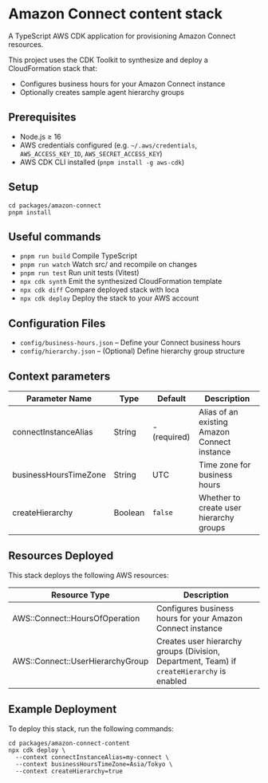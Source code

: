 # Amazon Connect content stack

A TypeScript AWS CDK application for provisioning Amazon Connect resources.

This project uses the CDK Toolkit to synthesize and deploy a CloudFormation stack that:

- Configures business hours for your Amazon Connect instance
- Optionally creates sample agent hierarchy groups

## Prerequisites

- Node.js ≥ 16
- AWS credentials configured (e.g. `~/.aws/credentials`, `AWS_ACCESS_KEY_ID`, `AWS_SECRET_ACCESS_KEY`)
- AWS CDK CLI installed (`pnpm install -g aws-cdk`)

## Setup

```shell
cd packages/amazon-connect
pnpm install
```

## Useful commands

- `pnpm run build` Compile TypeScript
- `pnpm run watch` Watch src/ and recompile on changes
- `pnpm run test` Run unit tests (Vitest)
- `npx cdk synth` Emit the synthesized CloudFormation template
- `npx cdk diff` Compare deployed stack with loca
- `npx cdk deploy` Deploy the stack to your AWS account

## Configuration Files

- `config/business-hours.json` – Define your Connect business hours
- `config/hierarchy.json` – (Optional) Define hierarchy group structure

## Context parameters

| Parameter Name        | Type    | Default      | Description                                  |
| --------------------- | ------- | ------------ | -------------------------------------------- |
| connectInstanceAlias  | String  | - (required) | Alias of an existing Amazon Connect instance |
| businessHoursTimeZone | String  | UTC          | Time zone for business hours                 |
| createHierarchy       | Boolean | `false`      | Whether to create user hierarchy groups      |

## Resources Deployed

This stack deploys the following AWS resources:

| Resource Type                        | Description                                                                                 |
|--------------------------------------|---------------------------------------------------------------------------------------------|
| AWS::Connect::HoursOfOperation       | Configures business hours for your Amazon Connect instance                                   |
| AWS::Connect::UserHierarchyGroup     | Creates user hierarchy groups (Division, Department, Team) if `createHierarchy` is enabled   |

## Example Deployment

To deploy this stack, run the following commands:

```shell
cd packages/amazon-connect-content
npx cdk deploy \
  --context connectInstanceAlias=my-connect \
  --context businessHoursTimeZone=Asia/Tokyo \
  --context createHierarchy=true
```

